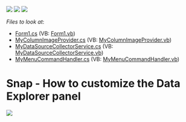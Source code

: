 <!-- default badges list -->
![](https://img.shields.io/endpoint?url=https://codecentral.devexpress.com/api/v1/VersionRange/128608861/17.1.3%2B)
[![](https://img.shields.io/badge/Open_in_DevExpress_Support_Center-FF7200?style=flat-square&logo=DevExpress&logoColor=white)](https://supportcenter.devexpress.com/ticket/details/T535534)
[![](https://img.shields.io/badge/📖_How_to_use_DevExpress_Examples-e9f6fc?style=flat-square)](https://docs.devexpress.com/GeneralInformation/403183)
<!-- default badges end -->
<!-- default file list -->
*Files to look at*:

* [Form1.cs](./CS/CustomDataExplorer/Form1.cs) (VB: [Form1.vb](./VB/CustomDataExplorer/Form1.vb))
* [MyColumnImageProvider.cs](./CS/CustomDataExplorer/MyColumnImageProvider.cs) (VB: [MyColumnImageProvider.vb](./VB/CustomDataExplorer/MyColumnImageProvider.vb))
* [MyDataSourceCollectorService.cs](./CS/CustomDataExplorer/MyDataSourceCollectorService.cs) (VB: [MyDataSourceCollectorService.vb](./VB/CustomDataExplorer/MyDataSourceCollectorService.vb))
* [MyMenuCommandHandler.cs](./CS/CustomDataExplorer/MyMenuCommandHandler.cs) (VB: [MyMenuCommandHandler.vb](./VB/CustomDataExplorer/MyMenuCommandHandler.vb))
<!-- default file list end -->
# Snap - How to customize the Data Explorer panel


<img src="https://raw.githubusercontent.com/DevExpress-Examples/snap-how-to-customize-the-data-explorer-panel-t535534/17.1.3+/media/a655ee43-67e1-11e7-80c0-00155d624807.png">

<br/>


